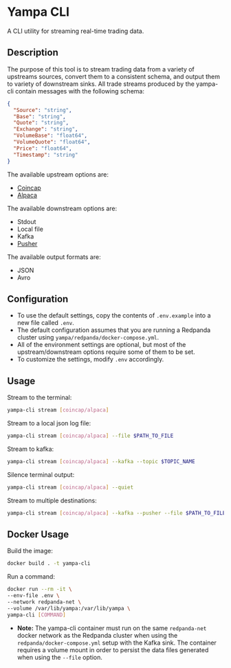 # Yampa CLI

A CLI utility for streaming real-time trading data.

## Description

The purpose of this tool is to stream trading data from a variety of upstreams sources, convert them to a consistent schema, and output them to variety of downstream sinks. All trade streams produced by the yampa-cli contain messages with the following schema:

```json
{
  "Source": "string",
  "Base": "string",
  "Quote": "string",
  "Exchange": "string",
  "VolumeBase": "float64",
  "VolumeQuote": "float64",
  "Price": "float64",
  "Timestamp": "string"
}
```

The available upstream options are:

- [Coincap](https://coincap.io/)
- [Alpaca](https://alpaca.markets/docs/)

The available downstream options are:

- Stdout
- Local file
- Kafka
- [Pusher](https://pusher.com/)

The available output formats are:

- JSON
- Avro

## Configuration

- To use the default settings, copy the contents of `.env.example` into a new file called `.env`.
- The default configuration assumes that you are running a Redpanda cluster using `yampa/redpanda/docker-compose.yml`.
- All of the environment settings are optional, but most of the upstream/downstream options require some of them to be set.
- To customize the settings, modify `.env` accordingly.

## Usage

Stream to the terminal:

```bash
yampa-cli stream [coincap/alpaca]
```

Stream to a local json log file:

```bash
yampa-cli stream [coincap/alpaca] --file $PATH_TO_FILE
```

Stream to kafka:

```bash
yampa-cli stream [coincap/alpaca] --kafka --topic $TOPIC_NAME
```

Silence terminal output:

```bash
yampa-cli stream [coincap/alpaca] --quiet
```

Stream to multiple destinations:

```bash
yampa-cli stream [coincap/alpaca] --kafka --pusher --file $PATH_TO_FILE
```

## Docker Usage

Build the image:

```bash
docker build . -t yampa-cli
```

Run a command:

```bash
docker run --rm -it \
--env-file .env \
--network redpanda-net \
--volume /var/lib/yampa:/var/lib/yampa \
yampa-cli [COMMAND]
```

- **Note:** The yampa-cli container must run on the same `redpanda-net` docker network as the Redpanda cluster when using the `redpanda/docker-compose.yml` setup with the Kafka sink. The container requires a volume mount in order to persist the data files generated when using the `--file` option.
